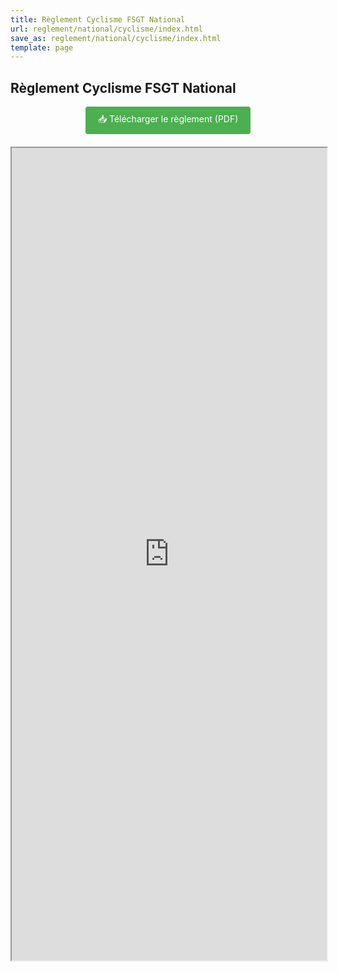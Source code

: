 ```yaml
---
title: Règlement Cyclisme FSGT National
url: reglement/national/cyclisme/index.html
save_as: reglement/national/cyclisme/index.html
template: page
---
```


## <i class="fas fa-book"></i> Règlement Cyclisme FSGT National

<div style="text-align: center; margin-bottom: 20px;">
    <a href="https://drive.google.com/file/d/1zCUqHiGLtjf4qPea4zv38mOASATKNyKu/view?usp=sharing" class="button" style="display: inline-block; padding: 10px 20px; background-color: #4CAF50; color: white; text-decoration: none; border-radius: 4px;">
        📥 Télécharger le règlement (PDF)
    </a>
</div>

<iframe src="https://drive.google.com/file/d/1zCUqHiGLtjf4qPea4zv38mOASATKNyKu/view?usp=sharing" width="100%" height="1300px" frameborder="1"></iframe>
